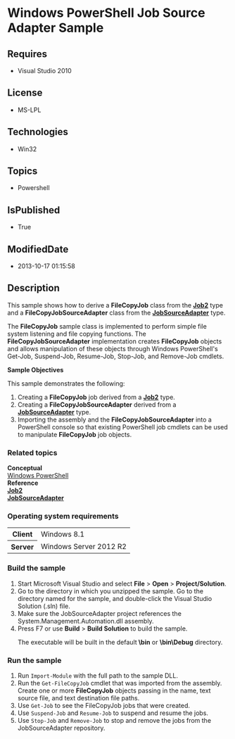 # Windows PowerShell Job Source Adapter Sample
## Requires
* Visual Studio 2010
## License
* MS-LPL
## Technologies
* Win32
## Topics
* Powershell
## IsPublished
* True
## ModifiedDate
* 2013-10-17 01:15:58
## Description

<div id="mainSection">
<p>This sample shows how to derive a <b>FileCopyJob</b> class from the <a href="http://msdn.microsoft.com/en-us/library/windows/desktop/hh485406">
<b>Job2</b></a> type and a <b>FileCopyJobSourceAdapter</b> class from the <a href="http://msdn.microsoft.com/en-us/library/windows/desktop/hh485414">
<b>JobSourceAdapter</b></a> type. </p>
<p>The <b>FileCopyJob</b> sample class is implemented to perform simple file system listening and file copying functions. The
<b>FileCopyJobSourceAdapter</b> implementation creates <b>FileCopyJob</b> objects and allows manipulation of these objects through Windows PowerShell's Get-Job, Suspend-Job, Resume-Job, Stop-Job, and Remove-Job cmdlets.
</p>
<p><b>Sample Objectives</b></p>
<p>This sample demonstrates the following:</p>
<ol>
<li>Creating a <b>FileCopyJob</b> job derived from a <a href="http://msdn.microsoft.com/en-us/library/windows/desktop/hh485406">
<b>Job2</b></a> type. </li><li>Creating a <b>FileCopyJobSourceAdapter</b> derived from a <a href="http://msdn.microsoft.com/en-us/library/windows/desktop/hh485414">
<b>JobSourceAdapter</b></a> type. </li><li>Importing the assembly and the <b>FileCopyJobSourceAdapter</b> into a PowerShell console so that existing PowerShell job cmdlets can be used to manipulate
<b>FileCopyJob</b> job objects. </li></ol>
<p></p>
<h3><a id="related_topics"></a>Related topics</h3>
<dl><dt><b>Conceptual</b> </dt><dt><a href="http://go.microsoft.com/fwlink/?LinkID=178145">Windows PowerShell</a>
</dt><dt><b>Reference</b> </dt><dt><a href="http://msdn.microsoft.com/en-us/library/windows/desktop/hh485406"><b>Job2</b></a>
</dt><dt><a href="http://msdn.microsoft.com/en-us/library/windows/desktop/hh485414"><b>JobSourceAdapter</b></a>
</dt></dl>
<h3>Operating system requirements</h3>
<table>
<tbody>
<tr>
<th>Client</th>
<td><dt>Windows&nbsp;8.1 </dt></td>
</tr>
<tr>
<th>Server</th>
<td><dt>Windows Server&nbsp;2012&nbsp;R2 </dt></td>
</tr>
</tbody>
</table>
<h3>Build the sample</h3>
<p></p>
<ol>
<li>Start Microsoft Visual Studio and select <b>File</b> &gt; <b>Open</b> &gt; <b>
Project/Solution</b>. </li><li>Go to the directory in which you unzipped the sample. Go to the directory named for the sample, and double-click the Visual Studio Solution (.sln) file.
</li><li>Make sure the JobSourceAdapter project references the System.Management.Automation.dll assembly.
</li><li>Press F7 or use <b>Build</b> &gt; <b>Build Solution</b> to build the sample.
<p>The executable will be built in the default<b> \bin</b> or <b>\bin\Debug</b> directory.</p>
</li></ol>
<p></p>
<h3>Run the sample</h3>
<p></p>
<ol>
<li>Run <code>Import-Module</code> with the full path to the sample DLL. </li><li>Run the <code>Get-FileCopyJob</code> cmdlet that was imported from the assembly. Create one or more
<b>FileCopyJob</b> objects passing in the name, text source file, and text destination file paths.
</li><li>Use <code>Get-Job</code> to see the FileCopyJob jobs that were created. </li><li>Use <code>Suspend-Job</code> and <code>Resume-Job</code> to suspend and resume the jobs.
</li><li>Use <code>Stop-Job</code> and <code>Remove-Job</code> to stop and remove the jobs from the JobSourceAdapter repository.
</li></ol>
<p></p>
</div>
